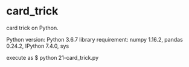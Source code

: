 # card_trick
card trick on Python.

Python version: Python 3.6.7
library requirement: numpy 1.16.2, pandas 0.24.2, IPython 7.4.0, sys 

execute as
$ python 21-card_trick.py
